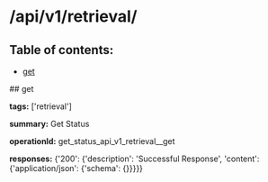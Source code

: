# /api/v1/retrieval/

## Table of contents:
- [get](#get)

<a name="get" />
## get

**tags:** ['retrieval']

**summary:** Get Status

**operationId:** get_status_api_v1_retrieval__get

**responses:** {'200': {'description': 'Successful Response', 'content': {'application/json': {'schema': {}}}}}

